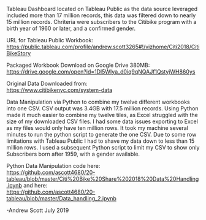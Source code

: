 Tableau Dashboard located on Tableau Public as the data source leveraged included more than 17 million records, this data was filtered down to nearly 15 million records. Chriteria were subscribers to the Citibike program with a birth year of 1960 or later, and a confirmed gender.

URL for Tableau Public Workbook:<br>
https://public.tableau.com/profile/andrew.scott3265#!/vizhome/Citi2018/CitiBikeStory

Packaged Workbook Download on Google Drive 380MB:<br>
https://drive.google.com/open?id=1Dl5WIya_d0iq9qNQAJf1QstyjWH860ys

Original Data Downloaded from:<br>
https://www.citibikenyc.com/system-data

Data Manipulation via Python to combine my twelve different workbooks into one CSV. CSV output was 3.4GB with 17.5 million records. Using Python made it much easier to combine my twelve tiles, as Excel struggled with the size of my downloaded CSV files. I had some data issues exporting to Excel as my files would only have ten million rows. It took my machine several minutes to run the python script to generate the one CSV. Due to some row limitations with Tableau Public I had to shave my data down to less than 15 million rows. I used a subsequent Python script to limit my CSV to show only Subscribers born after 1959, with a gender available.

Python Data Manipulation code here:<br>
https://github.com/ascott4680/20-tableau/blob/master/Citi%20Bike%20Share%202018%20Data%20Handling.ipynb
and here:<br>
https://github.com/ascott4680/20-tableau/blob/master/Data_handling_2.ipynb

-Andrew Scott
July 2019
